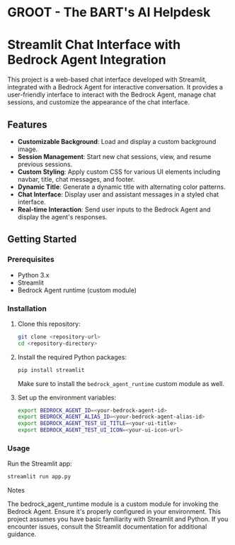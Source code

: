 # GROOT - The BART's AI Helpdesk
# Streamlit Chat Interface with Bedrock Agent Integration

This project is a web-based chat interface developed with Streamlit, integrated with a Bedrock Agent for interactive conversation. It provides a user-friendly interface to interact with the Bedrock Agent, manage chat sessions, and customize the appearance of the chat interface.

## Features

- **Customizable Background**: Load and display a custom background image.
- **Session Management**: Start new chat sessions, view, and resume previous sessions.
- **Custom Styling**: Apply custom CSS for various UI elements including navbar, title, chat messages, and footer.
- **Dynamic Title**: Generate a dynamic title with alternating color patterns.
- **Chat Interface**: Display user and assistant messages in a styled chat interface.
- **Real-time Interaction**: Send user inputs to the Bedrock Agent and display the agent's responses.

## Getting Started

### Prerequisites

- Python 3.x
- Streamlit
- Bedrock Agent runtime (custom module)

### Installation

1. Clone this repository:

    ```bash
    git clone <repository-url>
    cd <repository-directory>
    ```

2. Install the required Python packages:

    ```bash
    pip install streamlit
    ```

    Make sure to install the `bedrock_agent_runtime` custom module as well.

3. Set up the environment variables:

    ```bash
    export BEDROCK_AGENT_ID=<your-bedrock-agent-id>
    export BEDROCK_AGENT_ALIAS_ID=<your-bedrock-agent-alias-id>
    export BEDROCK_AGENT_TEST_UI_TITLE=<your-ui-title>
    export BEDROCK_AGENT_TEST_UI_ICON=<your-ui-icon-url>
    ```

### Usage

Run the Streamlit app:

```bash
streamlit run app.py
```

Notes

The bedrock_agent_runtime module is a custom module for invoking the Bedrock Agent. Ensure it's properly configured in your environment.
This project assumes you have basic familiarity with Streamlit and Python. If you encounter issues, consult the Streamlit documentation for additional guidance.